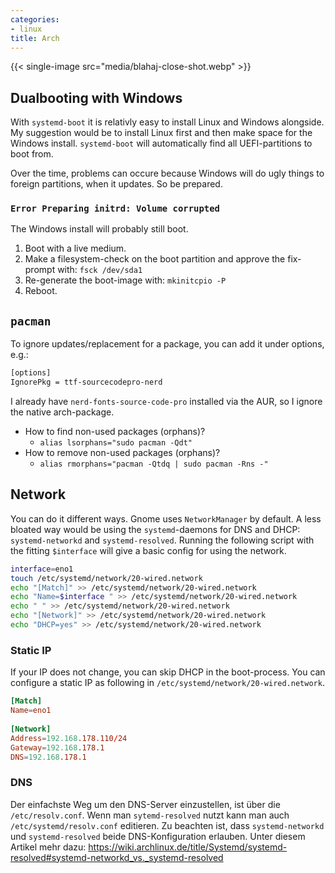 ```yaml
---
categories:
- linux
title: Arch
---
```


{{< single-image src="media/blahaj-close-shot.webp" >}}

## Dualbooting with Windows 

With `systemd-boot` it is relativly easy to install Linux and Windows
alongside. My suggestion would be to install Linux first and then make
space for the Windows install. `systemd-boot` will automatically find
all UEFI-partitions to boot from.

Over the time, problems can occure because Windows will do ugly things
to foreign partitions, when it updates. So be prepared.

### `Error Preparing initrd: Volume corrupted` 

The Windows install will probably still boot.

1.  Boot with a live medium.
2.  Make a filesystem-check on the boot partition and approve the
    fix-prompt with: `fsck /dev/sda1`
3.  Re-generate the boot-image with: `mkinitcpio -P`
4.  Reboot.

## `pacman`

To ignore updates/replacement for a package, you can add it under
options, e.g.:

``` bash
[options]
IgnorePkg = ttf-sourcecodepro-nerd
```

I already have `nerd-fonts-source-code-pro` installed via the AUR, so I
ignore the native arch-package.

- How to find non-used packages (orphans)?
    - `alias lsorphans="sudo pacman -Qdt"`
- How to remove non-used packages (orphans)?
	- `alias rmorphans="pacman -Qtdq | sudo pacman -Rns -"`

## Network
You can do it different ways. Gnome uses `NetworkManager` by default.
A less bloated way would be using the `systemd`-daemons for DNS and DHCP: `systemd-networkd` and `systemd-resolved`.
Running the following script with the fitting `$interface` will give a basic config for using the network.
```bash
interface=eno1
touch /etc/systemd/network/20-wired.network
echo "[Match]" >> /etc/systemd/network/20-wired.network
echo "Name=$interface " >> /etc/systemd/network/20-wired.network
echo " " >> /etc/systemd/network/20-wired.network
echo "[Network]" >> /etc/systemd/network/20-wired.network
echo "DHCP=yes" >> /etc/systemd/network/20-wired.network
```

### Static IP
If your IP does not change, you can skip DHCP in the boot-process. You can configure a static IP as following
in `/etc/systemd/network/20-wired.network`.
```toml
[Match]
Name=eno1 
 
[Network]
Address=192.168.178.110/24
Gateway=192.168.178.1
DNS=192.168.178.1
```

### DNS
Der einfachste Weg um den DNS-Server einzustellen, ist über die `/etc/resolv.conf`.
Wenn man `sytemd-resolved` nutzt kann man auch `/etc/systemd/resolv.conf` editieren.
Zu beachten ist, dass `systemd-networkd` und `systemd-resolved` beide DNS-Konfiguration erlauben. Unter diesem Artikel mehr dazu: https://wiki.archlinux.de/title/Systemd/systemd-resolved#systemd-networkd_vs._systemd-resolved



